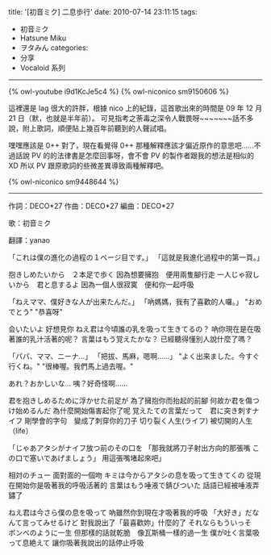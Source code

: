 title: '[初音ミク] 二息歩行'
date: 2010-07-14 23:11:15
tags:
- 初音ミク
- Hatsune Miku
- ヲタみん
categories:
- 分享
- Vocaloid 系列
---

{% owl-youtube i9d1KcJe5c4 %}
{% owl-niconico sm9150606 %}

這裡還是 lag 很大的許胖，根據 nico 上的紀錄，這首歌出來的時間是 09 年 12 月 21 日（默，也就是半年前）。
可見指考之荼毒之深令人戰畏呀\~\~\~\~\~\~\~話不多說，附上歌詞，順便貼上幾百年前聽到的人聲試唱。

嘿嘿應該是 0++ 對了，現在看覺得 0++ 那種解釋應該才偏近原作的意思吧......不過話說 PV 的的法律書是怎麼回事呀，會不會 PV 的製作者跟我的想法是相似的 XD 所以 PV 跟原歌詞的些微差異導致兩種解釋吧。

{% owl-niconico sm9448644 %}

<!-- more -->

----

作詞：DECO\*27
作曲：DECO\*27
編曲：DECO\*27

歌：初音ミク

翻譯：yanao

「これは僕の進化の過程の１ページ目です。」
「這就是我進化過程中的第一頁。」

抱きしめたいから　２本足で歩く
因為想要擁抱　便用兩隻腳行走
一人じゃ寂しいから　君と息するよ
因為一個人很寂寞　便和你一起呼吸

「ねえママ、僕好きな人が出来たんだ。」
「吶媽媽，我有了喜歡的人囉。」
"おめでとう"
"恭喜呀"

会いたいよ
好想見你
ねえ君は今頃誰の乳を吸って生きてるの？
吶你現在是在吸著誰的乳汁活著的呢？
言葉はもう覚えたかな？
已經聽得懂別人說什麼了嗎？

「パパ、ママ、ニーナ…」
「把拔、馬麻，嗯啊……」
"よく出来ました。今すぐ行くね。"
"很棒喔。我們馬上過去喔。"

あれ？おかしいな…
咦？好奇怪啊……

君を抱きしめるために浮かせた前足が
為了擁抱你而抬起的前腳
何故か君を傷つけ始めるんだ
為什麼開始傷害起你了呢
覚えたての言葉だって　君に突き刺すナイフ
剛學會的字句　變成了刺穿你的刀子
切り裂く人生(ライフ)
被切開的人生（life）

「じゃあアタシがナイフ放つ前のその口を
「那我就將刀子射出方向的那張嘴
この口で塞いであげましょう」
用這張嘴堵起來吧」

相対のチュー
面對面的一個吻
キミは今からアタシの息を吸って生きてくの
從現在開始你是吸著我的呼吸活著的
言葉はもう唾液で錆びついた
話語已經被唾液弄鏽了

ねえ君は今さら僕の息を吸って
吶雖然你到現在才吸著我的呼吸
「大好き」だなんて言ってみせるけど
對我說出了「最喜歡妳」什麼的了
それならもういっそ　ボンベのように一生
但那樣的話就乾脆　像瓦斯桶一樣的過一生
僕が吐く言葉吸って息絶えて
讓你吸著我說出的話停止呼吸